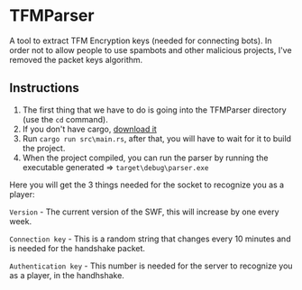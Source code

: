 # TFMParser
A tool to extract TFM Encryption keys (needed for connecting bots). In order not to allow people to use spambots and other malicious projects, I've removed the packet keys algorithm.

## Instructions
1) The first thing that we have to do is going into the TFMParser directory (use the `cd` command).
2) If you don't have cargo, [download it](https://doc.rust-lang.org/cargo/getting-started/installation.html)
3) Run `cargo run src\main.rs`, after that, you will have to wait for it to build the project.
4) When the project compiled, you can run the parser by running the executable generated => `target\debug\parser.exe`

Here you will get the 3 things needed for the socket to recognize you as a player:

`Version` - The current version of the SWF, this will increase by one every week.

`Connection key` - This is a random string that changes every 10 minutes and is needed for the handshake packet.

`Authentication key` - This number is needed for the server to recognize you as a player, in the handhshake.
